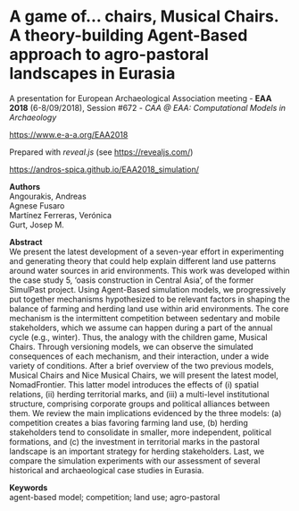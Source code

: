 # A game of… chairs, Musical Chairs. A theory-building Agent-Based approach to agro-pastoral landscapes in Eurasia

A presentation for European Archaeological Association meeting - **EAA 2018** (6-8/09/2018), Session #672 - *CAA @ EAA: Computational Models in Archaeology*

https://www.e-a-a.org/EAA2018

Prepared with *reveal.js* (see https://revealjs.com/)

https://andros-spica.github.io/EAA2018_simulation/

**Authors**  
Angourakis, Andreas  
Agnese Fusaro  
Martínez Ferreras, Verónica  
Gurt, Josep M.

**Abstract**  
We present the latest development of a seven-year effort in experimenting and generating theory that could help explain different land use patterns around water sources in arid environments. This work was developed within the case study 5, ‘oasis construction in Central Asia’, of the former SimulPast project. Using Agent-Based simulation models, we progressively put together mechanisms hypothesized to be relevant factors in shaping the balance of farming and herding land use within arid environments. The core mechanism is the intermittent competition between sedentary and mobile stakeholders, which we assume can happen during a part of the annual cycle (e.g., winter). Thus, the analogy with the children game, Musical Chairs. Through versioning models, we can observe the simulated consequences of each mechanism, and their interaction, under a wide variety of conditions.
After a brief overview of the two previous models, Musical Chairs and Nice Musical Chairs, we will present the latest model, NomadFrontier. This latter model introduces the effects of (i) spatial relations, (ii) herding territorial marks, and (iii) a multi-level institutional structure, comprising corporate groups and political alliances between them. We review the main implications evidenced by the three models: (a) competition creates a bias favoring farming land use, (b) herding stakeholders tend to consolidate in smaller, more independent, political formations, and (c) the investment in territorial marks in the pastoral landscape is an important strategy for herding stakeholders. Last, we compare the simulation experiments with our assessment of several historical and archaeological case studies in Eurasia.  

**Keywords**  
agent-based model; competition; land use; agro-pastoral
